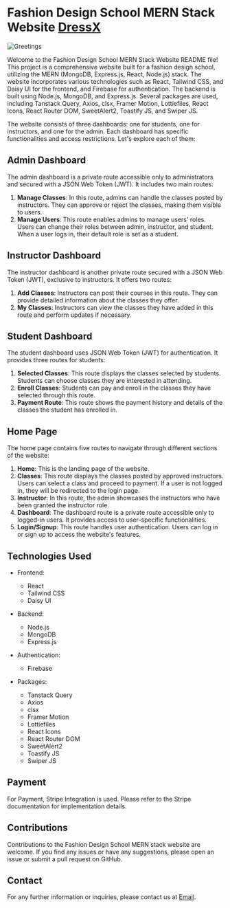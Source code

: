 # Fashion Design School MERN Stack Website [DressX](https://dressx-5c7eb.web.app/)

![Greetings](https://img.shields.io/badge/Hello-Welcome%20to%20Fashion%20Design%20School%20MERN%20Stack%20Website-brightgreen)

Welcome to the Fashion Design School MERN Stack Website README file! This project is a comprehensive website built for a fashion design school, utilizing the MERN (MongoDB, Express.js, React, Node.js) stack. The website incorporates various technologies such as React, Tailwind CSS, and Daisy UI for the frontend, and Firebase for authentication. The backend is built using Node.js, MongoDB, and Express.js. Several packages are used, including Tanstack Query, Axios, clsx, Framer Motion, Lottiefiles, React Icons, React Router DOM, SweetAlert2, Toastify JS, and Swiper JS.

The website consists of three dashboards: one for students, one for instructors, and one for the admin. Each dashboard has specific functionalities and access restrictions. Let's explore each of them:

## Admin Dashboard

The admin dashboard is a private route accessible only to administrators and secured with a JSON Web Token (JWT). It includes two main routes:

1. **Manage Classes**: In this route, admins can handle the classes posted by instructors. They can approve or reject the classes, making them visible to users.
2. **Manage Users**: This route enables admins to manage users' roles. Users can change their roles between admin, instructor, and student. When a user logs in, their default role is set as a student.

## Instructor Dashboard

The instructor dashboard is another private route secured with a JSON Web Token (JWT), exclusive to instructors. It offers two routes:

1. **Add Classes**: Instructors can post their courses in this route. They can provide detailed information about the classes they offer.
2. **My Classes**: Instructors can view the classes they have added in this route and perform updates if necessary.

## Student Dashboard

The student dashboard uses JSON Web Token (JWT) for authentication. It provides three routes for students:

1. **Selected Classes**: This route displays the classes selected by students. Students can choose classes they are interested in attending.
2. **Enroll Classes**: Students can pay and enroll in the classes they have selected through this route.
3. **Payment Route**: This route shows the payment history and details of the classes the student has enrolled in.

## Home Page

The home page contains five routes to navigate through different sections of the website:

1. **Home**: This is the landing page of the website.
2. **Classes**: This route displays the classes posted by approved instructors. Users can select a class and proceed to payment. If a user is not logged in, they will be redirected to the login page.
3. **Instructor**: In this route, the admin showcases the instructors who have been granted the instructor role.
4. **Dashboard**: The dashboard route is a private route accessible only to logged-in users. It provides access to user-specific functionalities.
5. **Login/Signup**: This route handles user authentication. Users can log in or sign up to access the website's features.

## Technologies Used

- Frontend:
  - React
  - Tailwind CSS
  - Daisy UI

- Backend:
  - Node.js
  - MongoDB
  - Express.js

- Authentication:
  - Firebase

- Packages:
  - Tanstack Query
  - Axios
  - clsx
  - Framer Motion
  - Lottiefiles
  - React Icons
  - React Router DOM
  - SweetAlert2
  - Toastify JS
  - Swiper JS

## Payment
For Payment, Stripe Integration is used. Please refer to the Stripe documentation for implementation details.

## Contributions

Contributions to the Fashion Design School MERN stack website are welcome. If you find any issues or have any suggestions, please open an issue or submit a pull request on GitHub.

## Contact

For any further information or inquiries, please contact us at [Email](aviknuhash70@gmail.com).

